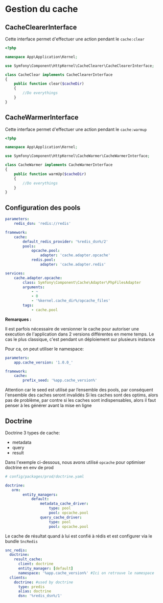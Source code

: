 Gestion du cache
================

CacheClearerInterface
---------------------

Cette interface permet d'effectuer une action pendant le `cache:clear`

```php
<?php

namespace App\Application\Kernel;

use Symfony\Component\HttpKernel\CacheClearer\CacheClearerInterface;

class CacheClear implements CacheClearerInterface
{
    public function clear($cacheDir)
    {
        //Do everythings
    }
}
```

CacheWarmerInterface
--------------------

Cette interface permet d'effectuer une action pendant le `cache:warmup`

```php
<?php

namespace App\Application\Kernel;

use Symfony\Component\HttpKernel\CacheWarmer\CacheWarmerInterface;

class CacheWarmer implements CacheWarmerInterface
{
    public function warmUp($cacheDir)
    {
        //Do everythings
    }
}
```

Configuration des pools
----------------------

```yaml
parameters:
    redis_dsn: 'redis://redis'    

framework:
    cache:
        default_redis_provider: '%redis_dsn%/2'
        pools:
            opcache.pool:
                adapter: 'cache.adapter.opcache'
            redis.pool:
                adapter: 'cache.adapter.redis'

services:
    cache.adapter.opcache:
        class: Symfony\Component\Cache\Adapter\PhpFilesAdapter
        arguments:
            - ~
            - 0
            - '%kernel.cache_dir%/opcache_files'
        tags:
            - cache.pool
```

**Remarques :** 

Il est parfois nécessaire de versionner le cache pour autoriser une execution de l'application dans 2 versions différentes en meme temps.
Le cas le plus classique, c'est pendant un déploiement sur plusieurs instance

Pour ca, on peut utiliser le namespace:

```yaml
parameters:
    app.cache_version: '1.0.0_'

framework:
    cache:
        prefix_seed: '%app.cache_version%'
```

Attention car le seed est utilisé par l’ensemble des pools, par conséquent l'ensemble des caches seront invalidés
Si les caches sont des optims, alors pas de problème, par contre si les caches sont indispensables, alors il faut penser à les générer avant la mise en ligne 

Doctrine
--------

Doctrine 3 types de cache:
- metadata
- query
- result

Dans l'exemple ci-dessous, nous avons utilisé `opcache` pour optimiser doctrine en env de prod 

```yaml
# config/packages/prod/doctrine.yaml

doctrine:
   orm:
        entity_managers:
            default:
                metadata_cache_driver:
                    type: pool
                    pool: opcache.pool
                query_cache_driver:
                    type: pool
                    pool: opcache.pool
```

Le cache de résultat quand à lui est confié à rédis et est configurer via le bundle `SncRedis` 

```yaml
snc_redis:
  doctrine:
    result_cache:
      client: doctrine
      entity_manager: [default]
      namespace: '%app.cache_version%' #Ici on retrouve le namespace
  clients:
    doctrine: #used by doctrine
      type: predis
      alias: doctrine
      dsn: '%redis_dsn%/1'
```
